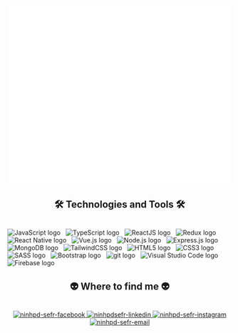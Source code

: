 <!-- Ninhpd-sefr -->
<a href="#" target="_blank">
  <img src="svg/ninhpd-sefr.svg" width="1200" alt="ninhpd-sefr-official" />
</a>

<h2 align="center">🛠 Technologies and Tools 🛠</h2>
<br>
<!-- https://simpleicons.org/ -->
<span><img src="https://img.shields.io/badge/JavaScript-282C34?logo=javascript&logoColor=F7DF1E" alt="JavaScript logo" title="JavaScript" height="25" /></span>
&nbsp;
<span><img src="https://img.shields.io/badge/TypeScript-282C34?logo=typescript&logoColor=3178C6" alt="TypeScript logo" title="TypeScript" height="25" /></span>
&nbsp;
<span><img src="https://img.shields.io/badge/ReactJS-282C34?logo=react&logoColor=61DAFB" alt="ReactJS logo" title="ReactJS" height="25" /></span>
&nbsp;
<span><img src="https://img.shields.io/badge/Redux-282C34?logo=redux&logoColor=764ABC" alt="Redux logo" title="Redux" height="25" /></span>
&nbsp;
<span>
  <img src="https://img.shields.io/badge/React_Native-20232A?logo=react&logoColor=61DAFB" alt="React Native logo" title="React Native" height="25" />
</span>
&nbsp;
<span>
  <img src="https://img.shields.io/badge/Vue.js-35495E?logo=vue.js&logoColor=4FC08D" alt="Vue.js logo" title="Vue.js" height="25" />
</span>
&nbsp;
<span><img src="https://img.shields.io/badge/Node.js-282C34?logo=node.js&logoColor=00F200" alt="Node.js logo" title="Node.js" height="25" /></span>
&nbsp;
<span><img src="https://img.shields.io/badge/Express-282C34?logo=express&logoColor=FFFFFF" alt="Express.js logo" title="Express.js" height="25" /></span>
&nbsp;
<span><img src="https://img.shields.io/badge/MongoDB-282C34?logo=mongodb&logoColor=47A248" alt="MongoDB logo" title="MongoDB" height="25" /></span>
&nbsp;
<span><img src="https://img.shields.io/badge/Tailwind%20CSS-282C34?logo=tailwind-css&logoColor=38B2AC" alt="TailwindCSS logo" title="TailwindCSS" height="25" /></span>
&nbsp;
<span><img src="https://img.shields.io/badge/HTML5-282C34?logo=html5&logoColor=E34F26" alt="HTML5 logo" title="HTML5" height="25" /></span>
&nbsp;
<span><img src="https://img.shields.io/badge/CSS3-282C34?logo=css3&logoColor=1572B6" alt="CSS3 logo" title="CSS3" height="25" /></span>
&nbsp;
<span><img src="https://img.shields.io/badge/Sass-282C34?logo=sass&logoColor=CC6699" alt="SASS logo" title="SASS" height="25" /></span>
&nbsp;
<span><img src="https://img.shields.io/badge/Bootstrap-282C34?logo=bootstrap&logoColor=7952B3" alt="Bootstrap logo" title="Bootstrap" height="25" /></span>
&nbsp;
<span><img src="https://img.shields.io/badge/git-282C34?logo=git&logoColor=F05032" alt="git logo" title="git" height="25" /></span>
&nbsp;
<span><img src="https://img.shields.io/badge/VS%20Code-282C34?logo=visual-studio-code&logoColor=007ACC" alt="Visual Studio Code logo" title="Visual Studio Code" height="25" /></span>
&nbsp;
<span><img src="https://img.shields.io/badge/Firebase-282C34?logo=firebase&logoColor=FFCA28" alt="Firebase logo" title="Firebase" height="25" /></span>
&nbsp;



<br>
<h2 align="center">👽 Where to find me 👽</h2>
<br>
<!-- https://icons8.com -->
<div align="center">
  <a href="https://www.facebook.com/ninhdangpham/"  target="_blank">
    <img src="https://img.icons8.com/bubbles/100/000000/facebook-new.png" alt="ninhpd-sefr-facebook" />
  </a>
  <a href="https://www.linkedin.com/in/pham-ninh-3924b8245/"  target="_blank">
    <img src="https://img.icons8.com/bubbles/100/000000/linkedin.png" alt="ninhpdsefr-linkedin" />
  </a>
  <a href="https://www.instagram.com/ninhhere/"  target="_blank">
    <img src="https://img.icons8.com/bubbles/100/000000/instagram.png" alt="ninhpd-sefr-instagram" />
  </a>
  <a href="mailto:phamdangninh171102@gmail.com" target="top">
    <img src="https://img.icons8.com/bubbles/100/000000/apple-mail.png" alt="ninhpd-sefr-email" />
  </a>
</div>

<br>
